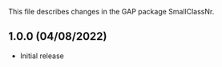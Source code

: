 This file describes changes in the GAP package SmallClassNr.


1.0.0 (04/08/2022)
------------------

- Initial release
